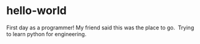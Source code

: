 # hello-world
First day as a programmer!  My friend said this was the place to go.  Trying to learn python for engineering.
